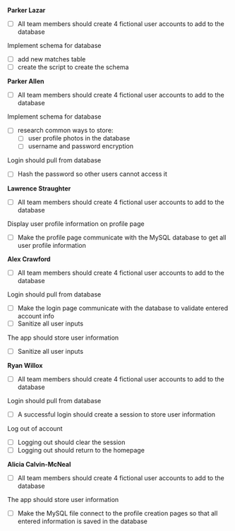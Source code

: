 **Parker Lazar**

- [ ] All team members should create 4 fictional user accounts to add to the database

Implement schema for database
- [ ] add new matches table
- [ ] create the script to create the schema

**Parker Allen**

- [ ] All team members should create 4 fictional user accounts to add to the database

Implement schema for database

- [ ] research common ways to store:
  - [ ] user profile photos in the database
  - [ ] username and password encryption

Login should pull from database
- [ ] Hash the password so other users cannot access it


**Lawrence Straughter**

- [ ] All team members should create 4 fictional user accounts to add to the database

Display user profile information on profile page
- [ ] Make the profile page communicate with the MySQL database to get all user profile information


**Alex Crawford**

- [ ] All team members should create 4 fictional user accounts to add to the database

Login should pull from database
- [ ] Make the login page communicate with the database to validate entered account info
- [ ] Sanitize all user inputs

The app should store user information
- [ ] Sanitize all user inputs

**Ryan Willox**

- [ ] All team members should create 4 fictional user accounts to add to the database

Login should pull from database
- [ ] A successful login should create a session to store user information

Log out of account
- [ ] Logging out should clear the session
- [ ] Logging out should return to the homepage

**Alicia Calvin-McNeal**

- [ ] All team members should create 4 fictional user accounts to add to the database

The app should store user information
- [ ] Make the MySQL file connect to the profile creation pages so that all entered information is saved in the database
